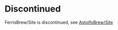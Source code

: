 # Discontinued
FerrisBrew/Site is discontinued, see [AstolfoBrew/Site](https://github.com/astolfobrew/site)
